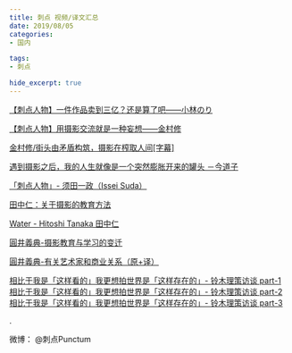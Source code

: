 ```yaml
---
title: 刺点 视频/译文汇总
date: 2019/08/05
categories:
- 国内

tags:
- 刺点

hide_excerpt: true
---
```



> 



<!--more-->






[【刺点人物】一件作品卖到三亿？还是算了吧——小林のり](https://www.bilibili.com/video/av22039999)


[【刺点人物】用摄影交流就是一种妄想——金村修](https://www.bilibili.com/video/av23186677)


[金村修/街头由矛盾构筑，摄影在榨取人间[字幕]](https://www.bilibili.com/video/av23511768)


[遇到摄影之后，我的人生就像是一个突然膨胀开来的罐头 －今道子](https://www.bilibili.com/video/av32679542)


[「刺点人物」- 须田一政（Issei Suda）](https://www.bilibili.com/video/av54399536)


[田中仁：关于摄影的教育方法](https://weibo.com/5955089332/H17fS7CVS?from=page_1005055955089332_profile&wvr=6&mod=weibotime)


[Water - Hitoshi Tanaka 田中仁](https://weibo.com/5955089332/H17j5Axmd?from=page_1005055955089332_profile&wvr=6&mod=weibotime)


[圓井義典-摄影教育与学习的变迁](https://weibo.com/ttarticle/p/show?id=2309404389344378001280)


[圓井義典-有关艺术家和商业关系（原+译）](https://weibo.com/ttarticle/p/show?id=2309404389655918293323)


[相比于我是「这样看的」我更想拍世界是「这样存在的」- 铃木理策访谈 part-1](https://weibo.com/ttarticle/p/show?id=2309404398709994553712)
[相比于我是「这样看的」我更想拍世界是「这样存在的」- 铃木理策访谈 part-2](https://weibo.com/ttarticle/p/show?id=2309404398815166726347)
[相比于我是「这样看的」我更想拍世界是「这样存在的」- 铃木理策访谈 part-3](https://weibo.com/ttarticle/p/show?id=2309404399701926477849)

.

微博：
@刺点Punctum

